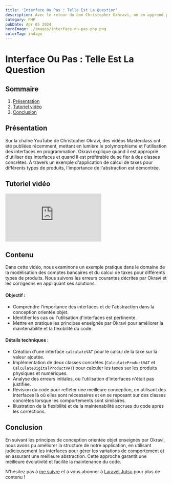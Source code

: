 ```yaml
---
title: 'Interface Ou Pas : Telle Est La Question'
description: Avec le retour du bon Christopher Okhravi, on en apprend plus sur le polymorphisme.
category: PHP
pubDate: Apr 05 2024
heroImage: ./images/interface-ou-pas-php.png
colorTag: indigo
---
```


# Interface Ou Pas : Telle Est La Question

## Sommaire
1. [Présentation](#presentation)
2. [Tutoriel vidéo](#tutorielvideo)
3. [Conclusion](#conclusion)

## Présentation <a name="presentation"></a>

Sur la chaîne YouTube de Christopher Okravi, des vidéos Masterclass ont été publiées récemment, mettant en lumière le polymorphisme et l'utilisation des interfaces en programmation. Okravi explique quand il est approprié d'utiliser des interfaces et quand il est préférable de se fier à des classes concrètes. À travers un exemple d'application de calcul de taxes pour différents types de produits, l'importance de l'abstraction est démontrée.

## Tutoriel vidéo <a name="tutorielvideo"></a>

<iframe class="w-full aspect-video" src="https://www.youtube.com/embed/GwEIgvbO9vQ" frameborder="0" allowfullscreen></iframe>

## Contenu
Dans cette vidéo, nous examinons un exemple pratique dans le domaine de la modélisation des comptes bancaires et du calcul de taxes pour différents types de produits. Nous suivons les erreurs courantes décrites par Okravi et les corrigeons en appliquant ses solutions.

#### Objectif :
- Comprendre l'importance des interfaces et de l'abstraction dans la conception orientée objet.
- Identifier les cas où l'utilisation d'interfaces est pertinente.
- Mettre en pratique les principes enseignés par Okravi pour améliorer la maintenabilité et la flexibilité du code.

#### Détails techniques :
- Création d'une interface `calculateVAT` pour le calcul de la taxe sur la valeur ajoutée.
- Implémentation de deux classes concrètes (`CalculateProductVAT` et `CalculateDigitalProductVAT`) pour calculer les taxes sur les produits physiques et numériques.
- Analyse des erreurs initiales, où l'utilisation d'interfaces n'était pas justifiée.
- Révision du code pour refléter une meilleure conception, en utilisant des interfaces là où elles sont nécessaires et en se reposant sur des classes concrètes lorsque les comportements sont similaires.
- Illustration de la flexibilité et de la maintenabilité accrues du code après les corrections.

## Conclusion <a name="conclusion"></a>

En suivant les principes de conception orientée objet enseignés par Okravi, nous avons pu améliorer la structure de notre application, en utilisant judicieusement les interfaces pour gérer les variations de comportement et en assurant une meilleure abstraction. Cette approche garantit une meilleure évolutivité et facilite la maintenance du code.

N'hésitez pas à [me suivre](https://twitter.com/LaravelJutsu) et à vous abonner à [Laravel Jutsu](https://www.youtube.com/@LaravelJutsu) pour plus de contenu !